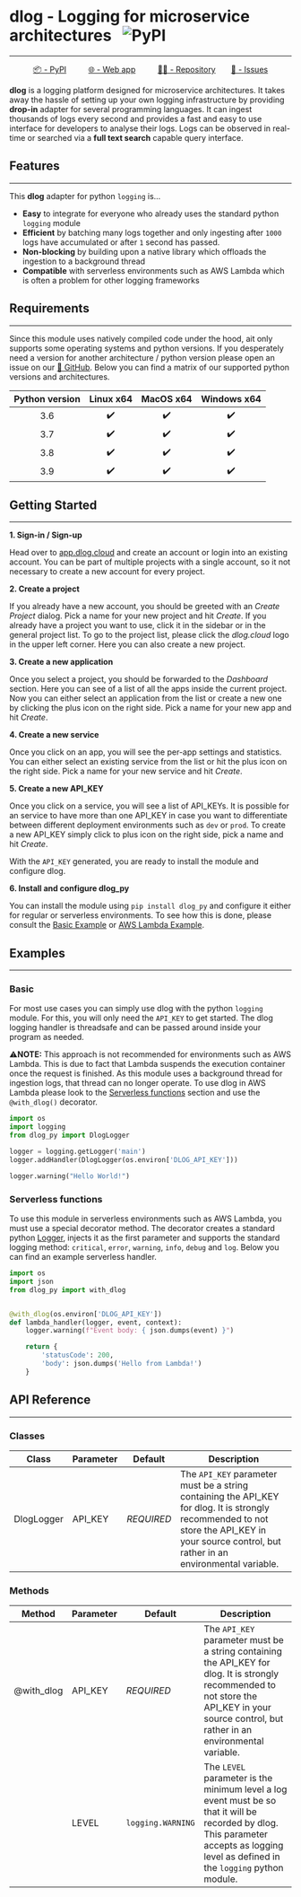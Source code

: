 # dlog - Logging for microservice architectures &nbsp; ![PyPI](https://img.shields.io/pypi/v/dlog-py?color=blue)

_________________

<div align="center">

[📦 - PyPI](https://pypi.org/project/dlog_py/)
&nbsp;&nbsp;&nbsp;&nbsp;&nbsp;&nbsp;&nbsp;&nbsp;
[🌐 - Web app](https://app.dlog.cloud)
&nbsp;&nbsp;&nbsp;&nbsp;&nbsp;&nbsp;&nbsp;&nbsp;
[🐱‍💻 - Repository](https://github.com/lennartvrg/dlog/tree/master/dlog_py)
&nbsp;&nbsp;&nbsp;&nbsp;&nbsp;
[📝 - Issues](https://github.com/lennartvrg/dlog/issues)
</div>


**dlog** is a logging platform designed for microservice architectures. It takes away the hassle of setting up your own
logging infrastructure by providing **drop-in** adapter for several programming languages. It can ingest thousands of
logs every second and provides a fast and easy to use interface for developers to analyse their logs. Logs
can be observed in real-time or searched via a **full text search** capable query interface.


## Features

_________________

This **dlog** adapter for python `logging` is...

- **Easy** to integrate for everyone who already uses the standard python `logging` module
- **Efficient** by batching many logs together and only ingesting after `1000` logs have accumulated or after `1` second
  has passed.
- **Non-blocking** by building upon a native library which offloads the ingestion to a background thread
- **Compatible** with serverless environments such as AWS Lambda which is often a problem for other logging frameworks


## Requirements
_________________

Since this module uses natively compiled code under the hood, ait only supports some operating systems and python versions.
If you desperately need a version for another architecture / python version please open an issue on our
[📝 GitHub](https://github.com/lennartvrg/dlog/issues). Below you can find a matrix of our supported python versions and
architectures.

| Python version 	| Linux x64 	| MacOS x64 	| Windows x64 	|
|:----------------:	|:-----------:	|:-----------:	|:-------------:	|
| 3.6            	|     ✔️     	|     ✔️     	|      ✔️      	|
| 3.7            	|     ✔️     	|     ✔️     	|      ✔️      	|
| 3.8            	|     ✔️     	|     ✔️     	|      ✔️      	|
| 3.9            	|     ✔️     	|     ✔️     	|      ✔️      	|

## Getting Started

_________________

**1. Sign-in / Sign-up**

Head over to [app.dlog.cloud](https://app.dlog.cloud) and create an account or login into an existing account.
You can be part of multiple projects with a single account, so it not necessary to create a new account for every project.

**2. Create a project**

If you already have a new account, you should be greeted with an *Create Project* dialog. Pick a name for your new project and hit
*Create*. If you already have a project you want to use, click it in the sidebar or in the general project list. To go
to the project list, please click the *dlog.cloud* logo in the upper left corner. Here you can also create a new project.

**3. Create a new application**

Once you select a project, you should be forwarded to the *Dashboard* section. Here you can see of a list of all the apps
inside the current project. Now you can either select an application from the list or create a new one by clicking the
plus icon on the right side. Pick a name for your new app and hit *Create*.

**4. Create a new service**

Once you click on an app, you will see the per-app settings and statistics. You can either select an existing service
from the list or hit the plus icon on the right side. Pick a name for your new service and hit *Create*.

**5. Create a new API_KEY**

Once you click on a service, you will see a list of API_KEYs. It is possible for an service to have more than one API_KEY
in case you want to differentiate between different deployment environments such as `dev` or `prod`. To create a new
API_KEY simply click to plus icon on the right side, pick a name and hit *Create*.


With the `API_KEY` generated, you are ready to install the module and configure dlog.

**6. Install and configure dlog_py**

You can install the module using `pip install dlog_py` and configure it either for regular or serverless environments.
To see how this is done, please consult the [Basic Example](#basic) or [AWS Lambda Example](#serverless-functions).


## Examples
_________________


### Basic

For most use cases you can simply use dlog with the python `logging` module. For this, you will only need the `API_KEY`
to get started. The dlog logging handler is threadsafe and can be passed around inside your program as needed.

⚠️**NOTE:** This approach is not recommended for environments such as AWS Lambda. This is due to fact that Lambda
suspends the execution container once the request is finished. As this module uses a background thread for ingestion logs,
that thread can no longer operate. To use dlog in AWS Lambda please look to the [Serverless functions](#serverless-functions)
section and use the `@with_dlog()` decorator.

```python
import os
import logging
from dlog_py import DlogLogger

logger = logging.getLogger('main')
logger.addHandler(DlogLogger(os.environ['DLOG_API_KEY']))

logger.warning("Hello World!")
```


### Serverless functions

To use this module in serverless environments such as AWS Lambda, you must use a special decorator method. The decorator
creates a standard python [Logger](https://docs.python.org/3/library/logging.html), injects it as the first parameter
and supports the standard logging method: `critical`, `error`, `warning`, `info`, `debug` and `log`. Below you can find
an example serverless handler.


```python
import os
import json
from dlog_py import with_dlog


@with_dlog(os.environ['DLOG_API_KEY'])
def lambda_handler(logger, event, context):
    logger.warning(f"Event body: { json.dumps(event) }")

    return {
        'statusCode': 200,
        'body': json.dumps('Hello from Lambda!')
    }
```

## API Reference

_________________


### Classes


| Class      | Parameter | Default    | Description                                                                                                                                                                                    |
|------------|-----------|------------|------------------------------------------------------------------------------------------------------------------------------------------------------------------------------------------------|
| DlogLogger | API_KEY   | *REQUIRED* | The `API_KEY` parameter must be a string containing the API_KEY for dlog. It is strongly recommended to not store the API_KEY in your source control, but rather in an environmental variable. |

### Methods

| Method     | Parameter | Default           | Description                                                                                                                                                                                    |
|------------|-----------|-------------------|------------------------------------------------------------------------------------------------------------------------------------------------------------------------------------------------|
| @with_dlog | API_KEY   | *REQUIRED*        | The `API_KEY` parameter must be a string containing the API_KEY for dlog. It is strongly recommended to not store the API_KEY in your source control, but rather in an environmental variable. |
|            | LEVEL     | `logging.WARNING` | The `LEVEL` parameter is the minimum level a log event must be so that it will be recorded by dlog. This parameter accepts as logging level as defined in the `logging` python module.         |



